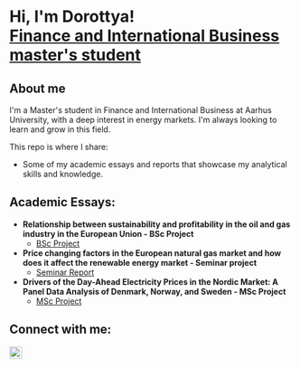 <h1>Hi, I'm Dorottya! <br/><a href="https://github.com/dorottyabereczki">Finance and International Business master's student</a></h1>

<h2>About me</h2>
I'm a Master's student in Finance and International Business at Aarhus University, with a deep interest in energy markets. I'm always looking to learn and grow in this field.

This repo is where I share:

- Some of my academic essays and reports that showcase my analytical skills and knowledge.


<h2>Academic Essays:</h2>

- <b>Relationship between sustainability and profitability in the oil and gas industry in the European Union - BSc Project</b>
  - [BSc Project](https://github.com/dorottyabereczki/BSc_project/blob/main/Dorottya_Bereczki_BSc_project.pdf)
- <b>Price changing factors in the European natural gas market and how does it affect the renewable energy market - Seminar project</b>
  - [Seminar Report](https://github.com/dorottyabereczki/Seminar_report/blob/main/Seminar_Report_Dorottya_Bereczki_2022_winter.pdf)
- <b>Drivers of the Day-Ahead Electricity Prices in the Nordic Market: A Panel Data Analysis of Denmark, Norway, and Sweden - MSc Project</b>
  - [MSc Project](https://github.com/dorottyabereczki/MSc_project/blob/main/MSc%20thesis_Dorottya%20Bereczki.pdf)

<h2>Connect with me:</h2>

[<img align="left" alt="Dorottya Bereczki | LinkedIn" width="22px" src="https://cdn.jsdelivr.net/npm/simple-icons@v3/icons/linkedin.svg" />][linkedin]


[linkedin]: [https://www.linkedin.com/in/dorottya-bereczki/]

<!--
**dorottyabereczki/dorottyabereczki** is a ✨ _special_ ✨ repository because its `README.md` (this file) appears on your GitHub profile.

